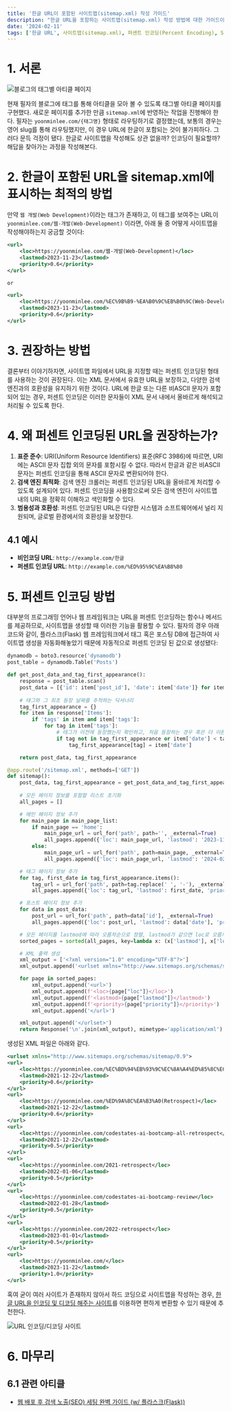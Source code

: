 ```yaml
---
title: '한글 URL이 포함된 사이트맵(sitemap.xml) 작성 가이드'
description: "한글 URL을 포함하는 사이트맵(sitemap.xml) 작성 방법에 대한 가이드이다. 퍼센트 인코딩의 중요성, 표준 준수 방법, 검색 엔진 최적화(SEO) 팁을 포함하여, 웹 개발자와 웹사이트 소유주가 글로벌 및 로컬 검색 엔진에서의 가시성을 높일 수 있도록 도와준다."
date: '2024-02-11'
tags: ['한글 URL', 사이트맵(sitemap.xml), 퍼센트 인코딩(Percent Encoding), SEO(검색 엔진 최적화), 플라스크(Flask)]
---
```

# 1. 서론

![블로그의 태그별 아티클 페이지](https://yoonminlee-blog-image.s3.ap-northeast-2.amazonaws.com/guide-creating-sitemap-korean-urls-1.png)

현재 필자의 블로그에 태그를 통해 아티클을 모아 볼 수 있도록 태그별 아티클 페이지를 구현했다. 새로운 페이지를 추가한 만큼 `sitemap.xml`에 반영하는 작업을 진행해야 한다. 필자는 `yoonminlee.com/{태그명}` 형태로 라우팅하기로 결정했는데, 보통의 경우는 영어 slug를 통해 라우팅했지만, 이 경우 URL에 한글이 포함되는 것이 불가피하다. 그러다 문득 걱정이 됐다. 한글로 사이트맵을 작성해도 상관 없을까? 인코딩이 필요할까? 해답을 찾아가는 과정을 작성해본다.

# 2. 한글이 포함된 URL을 sitemap.xml에 표시하는 최적의 방법

만약 `웹 개발(Web Development)`이라는 태그가 존재하고, 이 태그를 보여주는 URL이 `yoonminlee.com/웹-개발(Web-Development)` 이라면, 아래 둘 중 어떻게 사이트맵을 작성해야하는지 궁금할 것이다:

```xml
<url>
    <loc>https://yoonminlee.com/웹-개발(Web-Development)</loc>
    <lastmod>2023-11-23</lastmod>
    <priority>0.6</priority>
</url>

or

<url>
    <loc>https://yoonminlee.com/%EC%9B%B9-%EA%B0%9C%EB%B0%9C(Web-Development)</loc>
    <lastmod>2023-11-23</lastmod>
    <priority>0.6</priority>
</url>
```

# 3. 권장하는 방법

결론부터 이야기하자면, 사이트맵 파일에서 URL을 지정할 때는 퍼센트 인코딩된 형태를 사용하는 것이 권장된다. 이는 XML 문서에서 유효한 URL을 보장하고, 다양한 검색 엔진과의 호환성을 유지하기 위한 것이다. URL에 한글 또는 다른 비ASCII 문자가 포함되어 있는 경우, 퍼센트 인코딩은 이러한 문자들이 XML 문서 내에서 올바르게 해석되고 처리될 수 있도록 한다.

# 4. 왜 퍼센트 인코딩된 URL을 권장하는가?

1. **표준 준수**: URI(Uniform Resource Identifiers) 표준(RFC 3986)에 따르면, URI에는 ASCII 문자 집합 외의 문자를 포함시킬 수 없다. 따라서 한글과 같은 비ASCII 문자는 퍼센트 인코딩을 통해 ASCII 문자로 변환되어야 한다.
2. **검색 엔진 최적화**: 검색 엔진 크롤러는 퍼센트 인코딩된 URL을 올바르게 처리할 수 있도록 설계되어 있다. 퍼센트 인코딩을 사용함으로써 모든 검색 엔진이 사이트맵 내의 URL을 정확히 이해하고 색인화할 수 있다.
3. **범용성과 호환성**: 퍼센트 인코딩된 URL은 다양한 시스템과 소프트웨어에서 널리 지원되며, 글로벌 환경에서의 호환성을 보장한다.

## 4.1 예시

- **비인코딩 URL**: `http://example.com/한글`
- **퍼센트 인코딩 URL**: `http://example.com/%ED%95%9C%EA%B8%80`

# 5. 퍼센트 인코딩 방법

대부분의 프로그래밍 언어나 웹 프레임워크는 URL을 퍼센트 인코딩하는 함수나 메서드를 제공하므로, 사이트맵을 생성할 때 이러한 기능을 활용할 수 있다. 필자의 경우 아래 코드와 같이, 플라스크(Flask) 웹 프레임워크에서 태그 혹은 포스팅 DB에 접근하여 사이트맵 생성을 자동화해놓았기 때문에 자동적으로 퍼센트 인코딩 된 값으로 생성됐다:

```py
dynamodb = boto3.resource('dynamodb')
post_table = dynamodb.Table('Posts')

def get_post_data_and_tag_first_appearance():
    response = post_table.scan()
    post_data = [{'id': item['post_id'], 'date': item['date']} for item in response['Items']]
    
    # 태그와 그 최초 등장 날짜를 추적하는 딕셔너리
    tag_first_appearance = {}
    for item in response['Items']:
        if 'tags' in item and item['tags']:
            for tag in item['tags']:
                # 태그가 이전에 등장했는지 확인하고, 처음 등장하는 경우 혹은 더 이른 날짜가 있는 경우 업데이트
                if tag not in tag_first_appearance or item['date'] < tag_first_appearance[tag]:
                    tag_first_appearance[tag] = item['date']

    return post_data, tag_first_appearance

@app.route('/sitemap.xml', methods=['GET'])
def sitemap():
    post_data, tag_first_appearance = get_post_data_and_tag_first_appearance()
    
    # 모든 페이지 정보를 포함할 리스트 초기화
    all_pages = []

    # 메인 페이지 정보 추가
    for main_page in main_page_list:
        if main_page == 'home':
            main_page_url = url_for('path', path='', _external=True)
            all_pages.append({'loc': main_page_url, 'lastmod': '2023-11-22', 'priority': '1.0'})
        else:
            main_page_url = url_for('path', path=main_page, _external=True)
            all_pages.append({'loc': main_page_url, 'lastmod': '2024-02-06', 'priority': '0.8'})

    # 태그 페이지 정보 추가
    for tag, first_date in tag_first_appearance.items():
        tag_url = url_for('path', path=tag.replace(' ', '-'), _external=True)
        all_pages.append({'loc': tag_url, 'lastmod': first_date, 'priority': '0.6'})

    # 포스트 페이지 정보 추가
    for data in post_data:
        post_url = url_for('path', path=data['id'], _external=True)
        all_pages.append({'loc': post_url, 'lastmod': data['date'], 'priority': '0.5'})

    # 모든 페이지를 lastmod에 따라 오름차순으로 정렬, lastmod가 같으면 loc로 오름차순 정렬
    sorted_pages = sorted(all_pages, key=lambda x: (x['lastmod'], x['loc']))

    # XML 출력 생성
    xml_output = ['<?xml version="1.0" encoding="UTF-8"?>']
    xml_output.append('<urlset xmlns="http://www.sitemaps.org/schemas/sitemap/0.9">')

    for page in sorted_pages:
        xml_output.append('<url>')
        xml_output.append(f'<loc>{page["loc"]}</loc>')
        xml_output.append(f'<lastmod>{page["lastmod"]}</lastmod>')
        xml_output.append(f'<priority>{page["priority"]}</priority>')
        xml_output.append('</url>')

    xml_output.append('</urlset>')
    return Response('\n'.join(xml_output), mimetype='application/xml')
```

생성된 XML 파일은 아래와 같다.

```xml
<urlset xmlns="http://www.sitemaps.org/schemas/sitemap/0.9">
<url>
    <loc>https://yoonminlee.com/%EC%BD%94%EB%93%9C%EC%8A%A4%ED%85%8C%EC%9D%B4%EC%B8%A0(Codestates)-AI-%EB%B6%80%ED%8A%B8%EC%BA%A0%ED%94%84(Bootcamp)</loc>
    <lastmod>2021-12-22</lastmod>
    <priority>0.6</priority>
</url>
<url>
    <loc>https://yoonminlee.com/%ED%9A%8C%EA%B3%A0(Retrospect)</loc>
    <lastmod>2021-12-22</lastmod>
    <priority>0.6</priority>
</url>
<url>
    <loc>https://yoonminlee.com/codestates-ai-bootcamp-all-retrospect</loc>
    <lastmod>2021-12-22</lastmod>
    <priority>0.5</priority>
</url>
<url>
    <loc>https://yoonminlee.com/2021-retrospect</loc>
    <lastmod>2022-01-06</lastmod>
    <priority>0.5</priority>
</url>
<url>
    <loc>https://yoonminlee.com/codestates-ai-bootcamp-review</loc>
    <lastmod>2022-01-28</lastmod>
    <priority>0.5</priority>
</url>
<url>
    <loc>https://yoonminlee.com/2022-retrospect</loc>
    <lastmod>2023-01-01</lastmod>
    <priority>0.5</priority>
</url>
<url>
    <loc>https://yoonminlee.com/</loc>
    <lastmod>2023-11-22</lastmod>
    <priority>1.0</priority>
</url>
```


혹여 굳이 여러 사이트가 존재하지 않아서 하드 코딩으로 사이트맵을 작성하는 경우, [한글 URL을 인코딩 및 디코딩 해주는 사이트](http://www.hipenpal.com/tool/url-encode-and-decode-in-korean.php)를 이용하면 편하게 변환할 수 있기 때문에 추천한다.

![URL 인코딩/디코딩 사이트](https://yoonminlee-blog-image.s3.ap-northeast-2.amazonaws.com/guide-creating-sitemap-korean-urls-2.png)

# 6. 마무리

## 6.1 관련 아티클

- [웹 배포 후 검색 노출(SEO) 세팅 완벽 가이드 (w/ 플라스크(Flask))](https://yoonminlee.com/web-deployment-seo-guide#4-sitemapxml)